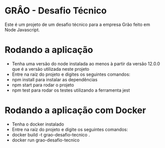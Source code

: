 # GRÂO -  Desafio Técnico

Este é um projeto de um desafio técnico para a empresa Grão feito em Node Javascript. 

# Rodando a aplicação

- Tenha uma versão do node instalada ao menos à partir da versão 12.0.0 que é a versão utilizada neste projeto 
- Entre na raíz do projeto e digites os seguintes comandos: 
- npm install para instalar as dependências
- npm start para rodar o projeto
- npm test para rodar os testes utilizando a ferramenta jest

# Rodando a aplicação com Docker 

- Tenha o docker instalado 
- Entre na raíz do projeto e digite os seguintes comandos: 
- docker build -t grao-desafio-tecnico .   
- docker run grao-desafio-tecnico

